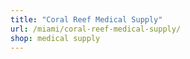 ```yaml
---
title: "Coral Reef Medical Supply"
url: /miami/coral-reef-medical-supply/
shop: medical supply
---
```


